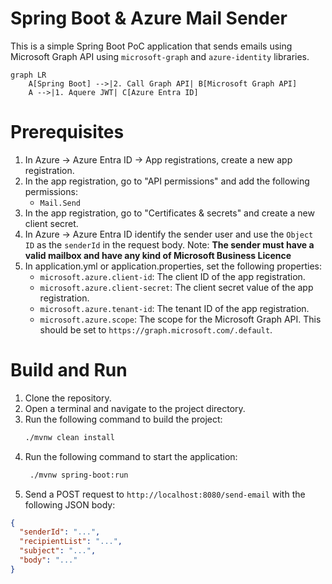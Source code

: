 # Spring Boot & Azure Mail Sender

This is a simple Spring Boot PoC application that sends emails using Microsoft Graph API using `microsoft-graph` and
`azure-identity` libraries.

```mermaid
graph LR
    A[Spring Boot] -->|2. Call Graph API| B[Microsoft Graph API]
    A -->|1. Aquere JWT| C[Azure Entra ID]

```

# Prerequisites

1. In Azure -> Azure Entra ID -> App registrations, create a new app registration.
2. In the app registration, go to "API permissions" and add the following permissions:
    - `Mail.Send`
3. In the app registration, go to "Certificates & secrets" and create a new client secret.
4. In Azure -> Azure Entra ID identify the sender user and use the `Object ID` as the `senderId` in the request body.
   Note: **The sender must have a valid mailbox and have any kind of Microsoft Business Licence**
4. In application.yml or application.properties, set the following properties:
    - `microsoft.azure.client-id`: The client ID of the app registration.
    - `microsoft.azure.client-secret`: The client secret value of the app registration.
    - `microsoft.azure.tenant-id`: The tenant ID of the app registration.
    - `microsoft.azure.scope`: The scope for the Microsoft Graph API. This should be set to
      `https://graph.microsoft.com/.default`.

# Build and Run

1. Clone the repository.
2. Open a terminal and navigate to the project directory.
3. Run the following command to build the project:
   ```bash
   ./mvnw clean install
   ```
4. Run the following command to start the application:
   ```bash
    ./mvnw spring-boot:run
    ```
5. Send a POST request to `http://localhost:8080/send-email` with the following JSON body:

```json
{
  "senderId": "...",
  "recipientList": "...",
  "subject": "...",
  "body": "..."
}
```

